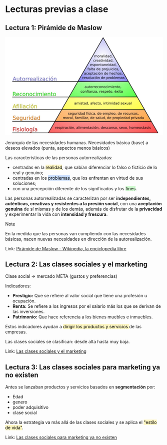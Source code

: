 # Lecturas previas a clase

## Lectura 1: Pirámide de Maslow

![](../../../images/piramide_maslow.jpg)

Jerarquía de las necesidades humanas. Necesidades básica (base) a deseos elevados (punta, aspectos menos básicos)

Las características de las personas autorrealizadas:
- centradas en la <mark style="background: #FFF3A3A6;">realidad</mark>, que sabían diferenciar lo falso o ficticio de lo real y genuino;
- centradas en los <mark style="background: #ADCCFFA6;">problemas</mark>, que los enfrentan en virtud de sus soluciones;
- con una percepción diferente de los significados y los <mark style="background: #BBFABBA6;">fines</mark>.

Las personas autorrealizadas se caracterizan por ser **independientes, auténticas, creativas y resistentes a la presión social**, con una **aceptación genuina** de sí mismas y de los demás, además de disfrutar de la **privacidad** y experimentar la vida con **intensidad y frescura**.

>[!NOTE]
>En la medida que las personas van cumpliendo con las necesidades básicas, nacen nuevas necesidades en dirección de la autorealización.

Link: [Pirámide de Maslow - Wikipedia, la enciclopedia libre](https://es.wikipedia.org/wiki/Pir%C3%A1mide_de_Maslow)

## Lectura 2: Las clases sociales y el marketing

Clase social => mercado META (gustos y preferencias)

Indicadores:
- **Prestigio:** Que se refiere al valor social que tiene una profesión u ocupación.
- **Renta:** Se refiere a los ingresos por el salario más los que se derivan de las inversiones.
- **Patrimonio:** Que hace referencia a los bienes muebles e inmuebles.

Estos indicadores ayudan a <mark style="background: #FFF3A3A6;">dirigir los productos y servicios </mark>de las empresas.

Las clases sociales se clasifican: desde alta hasta muy baja.

Link: [Las clases sociales y el marketing](https://eldinero.com.do/19048/las-clases-sociales-y-el-marketing/)

## Lectura 3: Las clases sociales para marketing ya no existen

Antes se lanzaban productos y servicios basados en **segmentación** por:
- Edad
- genero
- poder adquisitivo
- clase social

Ahora la estrategia va más allá de las clases sociales y se aplica el <mark style="background: #FFF3A3A6;">"estilo de vida"</mark>.


Link: [Las clases sociales para marketing ya no existen](https://pacolorente.es/las-clases-sociales-para-marketing-ya-no-existen/)